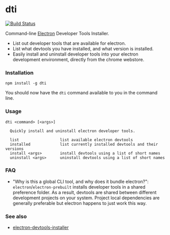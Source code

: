 # dti
[![Build Status](https://travis-ci.org/hypermodules/dti.svg?branch=master)](https://travis-ci.org/hypermodules/dti)

Command-line [Electron](https://github.com/electron/electron) Developer Tools Installer.

- List out developer tools that are available for electron.
- List what devtools you have installed, and what version is installed.
- Easily install and uninstall developer tools into your electron development environment, directly from the chrome webstore.

### Installation

```
npm install -g dti
```

You should now have the `dti` command available to you in the command line.

### Usage

```
dti <command> [<args>]

  Quickly install and uninstall electron developer tools.

  list                  list available electron devtools
  installed             list currently installed devtools and their versions
  install <args>        install devtools using a list of short names
  uninstall <args>      uninstall devtools using a list of short names
```

### FAQ

- "Why is this a global CLI tool, and why does it bundle electron?":  `electron`/`electron-prebuilt` installs developer tools in a shared preference folder.  As a result, devtools are shared between different development projects on your system.  Project local dependencies are generally preferable but electron happens to just work this way.

### See also

- [electron-devtools-installer](https://www.npmjs.com/package/electron-devtools-installer)
